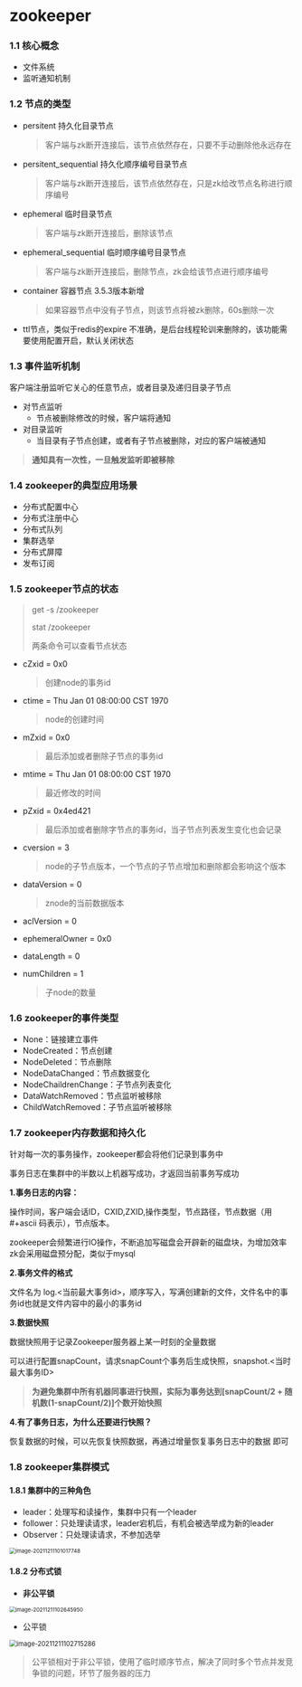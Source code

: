 # zookeeper 

### 1.1 核心概念

+ 文件系统
+ 监听通知机制

### 1.2 节点的类型

+ persitent 持久化目录节点

  > 客户端与zk断开连接后，该节点依然存在，只要不手动删除他永远存在

+ persitent_sequential 持久化顺序编号目录节点

  > 客户端与zk断开连接后，该节点依然存在，只是zk给改节点名称进行顺序编号

+ ephemeral 临时目录节点

  > 客户端与zk断开连接后，删除该节点

+ ephemeral_sequential 临时顺序编号目录节点

  > 客户端与zk断开连接后，删除节点，zk会给该节点进行顺序编号

+ container  容器节点  3.5.3版本新增

  > 如果容器节点中没有子节点，则该节点将被zk删除，60s删除一次

+ ttl节点，类似于redis的expire 不准确，是后台线程轮训来删除的，该功能需要使用配置开启，默认关闭状态

### 1.3 事件监听机制

客户端注册监听它关心的任意节点，或者目录及递归目录子节点

+ 对节点监听
  + 节点被删除修改的时候，客户端将通知
+ 对目录监听
  + 当目录有子节点创建，或者有子节点被删除，对应的客户端被通知

> **通知具有一次性，一旦触发监听即被移除**

### 1.4 zookeeper的典型应用场景

+ 分布式配置中心
+ 分布式注册中心
+ 分布式队列
+ 集群选举
+ 分布式屏障
+ 发布订阅

### 1.5 zookeeper节点的状态

> get -s /zookeeper
>
> stat /zookeeper
>
> 两条命令可以查看节点状态

+ cZxid = 0x0

  > 创建node的事务id

+ ctime = Thu Jan 01 08:00:00 CST 1970

  > node的创建时间

+ mZxid = 0x0

  > 最后添加或者删除子节点的事务id

+ mtime = Thu Jan 01 08:00:00 CST 1970

  > 最近修改的时间

+ pZxid = 0x4ed421

  > 最后添加或者删除字节点的事务id，当子节点列表发生变化也会记录

+ cversion = 3

  > node的子节点版本，一个节点的子节点增加和删除都会影响这个版本

+ dataVersion = 0

  > znode的当前数据版本

+ aclVersion = 0

+ ephemeralOwner = 0x0

+ dataLength = 0

+ numChildren = 1

  > 子node的数量

### 1.6 zookeeper的事件类型

+ None：链接建立事件
+ NodeCreated：节点创建
+ NodeDeleted：节点删除
+ NodeDataChanged：节点数据变化
+ NodeChaildrenChange：子节点列表变化
+ DataWatchRemoved：节点监听被移除
+ ChildWatchRemoved：子节点监听被移除

### 1.7 zookeeper内存数据和持久化

针对每一次的事务操作，zookeeper都会将他们记录到事务中

事务日志在集群中的半数以上机器写成功，才返回当前事务写成功

**1.事务日志的内容：**

操作时间，客户端会话ID，CXID,ZXID,操作类型，节点路径，节点数据（用 #+ascii 码表示），节点版本。

zookeeper会频繁进行IO操作，不断追加写磁盘会开辟新的磁盘块，为增加效率zk会采用磁盘预分配，类似于mysql

**2.事务文件的格式**

文件名为  log.<当前最大事务id>，顺序写入，写满创建新的文件，文件名中的事务id也就是文件内容中的最小的事务id

**3.数据快照**

数据快照用于记录Zookeeper服务器上某一时刻的全量数据

可以进行配置snapCount，请求snapCount个事务后生成快照，snapshot.<当时最大事务ID>

>  **为避免集群中所有机器同事进行快照，实际为事务达到[snapCount/2 + 随机数(1-snapCount/2)]个数开始快照**

**4.有了事务日志，为什么还要进行快照？**

恢复数据的时候，可以先恢复快照数据，再通过增量恢复事务日志中的数据 即可

### 1.8 zookeeper集群模式

#### 1.8.1 集群中的三种角色

+ leader：处理写和读操作，集群中只有一个leader
+ follower：只处理读请求，leader宕机后，有机会被选举成为新的leader
+ Observer：只处理读请求，不参加选举

<img src="D:\project\Spring\javaNote\image\zookeeper\image-20211211101017748.png" alt="image-20211211101017748" style="zoom:67%;" />

#### 1.8.2 分布式锁

+ **非公平锁**

<img src="D:\project\Spring\javaNote\image\zookeeper\image-20211211102645950.png" alt="image-20211211102645950" style="zoom:67%;" />

+ 公平锁

<img src="D:\project\Spring\javaNote\image\zookeeper\image-20211211102715286.png" alt="image-20211211102715286" style="zoom:80%;" />

> 公平锁相对于非公平锁，使用了临时顺序节点，解决了同时多个节点并发竞争锁的问题，环节了服务器的压力

